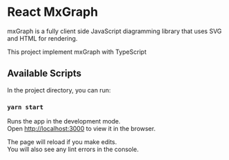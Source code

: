 # React MxGraph

mxGraph is a fully client side JavaScript diagramming library that uses SVG and HTML for rendering.

This project implement mxGraph with TypeScript

## Available Scripts

In the project directory, you can run:

### `yarn start`

Runs the app in the development mode.\
Open [http://localhost:3000](http://localhost:3000) to view it in the browser.

The page will reload if you make edits.\
You will also see any lint errors in the console.
